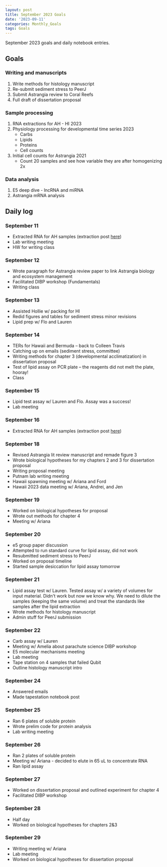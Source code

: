 ```yaml
---
layout: post
title: September 2023 Goals
date: '2023-09-11'
categories: Monthly_Goals
tags: Goals
---
```

September 2023 goals and daily notebook entries. 

## Goals  

### Writing and manuscripts 
              
1. Write methods for histology manuscript
2. Re-submit sediment stress to PeerJ
3. Submit Astrangia review to Coral Reefs
4. Full draft of dissertation proposal

### Sample processing

1. RNA extractions for AH - HI 2023
2. Physiology processing for developmental time series 2023
	- Carbs
	- Lipids
	- Proteins 
	- Cell counts 
3. Initial cell counts for Astrangia 2021
	- Count 20 samples and see how variable they are after homogenizing 2x

### Data analysis 
1. E5 deep dive - lncRNA and miRNA
2. Astrangia mRNA analysis 

## Daily log 

### September 11

- Extracted RNA for AH samples (extraction post [here](https://github.com/JillAshey/JillAshey_Putnam_Lab_Notebook/blob/master/_posts/2023-09-11-MiniprepPlus-DNA%3ARNA-extractions-McapLarvae.md))
- Lab writing meeting 
- HW for writing class 

### September 12 

- Wrote paragraph for Astrangia review paper to link Astrangia biology and ecosystem management 
- Facilitated DIBP workshop (Fundamentals)
- Writing class 

### September 13 

- Assisted Hollie w/ packing for HI
- Redid figures and tables for sediment stress minor revisions 
- Lipid prep w/ Flo and Lauren 

### September 14 
-	TERs for Hawaii and Bermuda – back to Colleen Travis 
-	Catching up on emails (sediment stress, committee)
-	Writing methods for chapter 3 (developmental acclimatization) in dissertation proposal 
-	Test of lipid assay on PCR plate – the reagents did not melt the plate, hooray! 
-	Class 

### September 15
- Lipid test assay w/ Lauren and Flo. Assay was a success! 
- Lab meeting 

### September 16 
- Extracted RNA for AH samples (extraction post [here](https://github.com/JillAshey/JillAshey_Putnam_Lab_Notebook/blob/master/_posts/2023-09-16-MiniprepPlus-DNA%3ARNA-extractions-McapLarvae.md))

### September 18
- Revised Astrangia lit review manuscript and remade figure 3 
- Wrote biological hypotheses for my chapters 2 and 3 for dissertation proposal 
- Writing proposal meeting 
- Putnam lab writing meeting 
- Hawaii spawning meeting w/ Ariana and Ford
- Hawaii 2023 data meeting w/ Ariana, Andrei, and Jen 

### September 19
- Worked on biological hypotheses for proposal 
- Wrote out methods for chapter 4
- Meeting w/ Ariana 

### September 20 
- e5 group paper discussion
- Attempted to run standard curve for lipid assay, did not work 
- Resubmitted sediment stress to PeerJ
- Worked on proposal timeline 
- Started sample desiccation for lipid assay tomorrow 

### September 21
- Lipid assay test w/ Lauren. Tested assay w/ a variety of volumes for input material. Didn't work but now we know why. We need to dilute the samples (keeping the same volume) and treat the standards like samples after the lipid extraction 
- Wrote methods for histology manuscript 
- Admin stuff for PeerJ submission

### September 22 
- Carb assay w/ Lauren
- Meeting w/ Amelia about parachute science DIBP workshop 
- E5 molecular mechanisms meeting 
- Lab meeting 
- Tape station on 4 samples that failed Qubit 
- Outline histology manuscript intro 

### September 24
- Answered emails 
- Made tapestation notebook post 

### September 25
- Ran 6 plates of soluble protein 
- Wrote prelim code for protein analysis 
- Lab writing meeting 

### September 26 
- Ran 2 plates of soluble protein 
- Meeting w/ Ariana - decided to elute in 65 uL to concentrate RNA 
- Ran lipid assay 

### September 27 
- Worked on dissertation proposal and outlined experiment for chapter 4
- Facilitated DIBP workshop 

### September 28
- Half day 
- Worked on biological hypotheses for chapters 2&3

### September 29 
- Writing meeting w/ Ariana 
- Lab meeting 
- Worked on biological hypotheses for dissertation proposal 